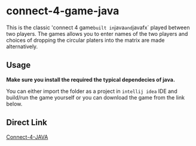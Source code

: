# connect-4-game-java
This is the classic 'connect 4 game` built in `java` and `javafx` played between two players. The games allows you to enter names of the two players and choices of dropping the circular platers into the matrix are made alternatively.

## Usage
**Make sure you install the required the typical dependecies of java.**

You can either import the folder as a project in `intellij idea` IDE and build/run the game yourself or you can download the game from the link below.

## Direct Link
[Connect-4-JAVA](https://drive.google.com/file/d/1gc8QVBFZV4oP_U74c4dOamjzWfZ6TCCe/view?usp=sharing)

